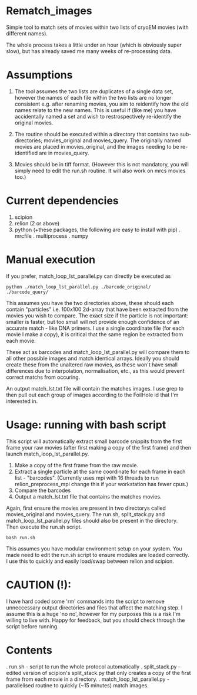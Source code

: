 # Rematch_images
Simple tool to match sets of movies within two lists of cryoEM movies (with different names).

The whole process takes a little under an hour (which is obviously super slow), but has already saved me many weeks of re-processing data.

# Assumptions
1. The tool assumes the two lists are duplicates of a single data set, however the names of each file within the two lists are no longer consistent e.g. after renaming movies, you aim to reidentify how the old names relate to the new names. This is useful if (like me) you have accidentally named a set and wish to restrospectively re-identify the original movies.

2. The routine should be executed within a directory that contains two sub-directories; movies_original and movies_query. The originally named movies are placed in movies_original, and the images needing to be re-identified are in movies_query.

3. Movies should be in tiff format. (However this is not mandatory, you will simply need to edit the run.sh routine. It will also work on mrcs movies too.)

# Current dependencies
1. scipion
2. relion (2 or above)
3. python (+these packages, the following are easy to install with pip)
  . mrcfile
  . multiprocess
  . numpy

# Manual execution

If you prefer, match_loop_lst_parallel.py can directly be executed as

    python ./match_loop_lst_parallel.py ./barcode_original/ ./barcode_query/
    
This assumes you have the two directories above, these should each contain "particles" i.e. 100x100 2d-array that have been extracted from the movies you wish to compare. The exact size if the particle is not important: smaller is faster, but too small will not provide enough confidence of an accurate match - like DNA primers. I use a single coordinate file (for each movie I make a copy), it is critical that the same region be extracted from each movie.

These act as barcodes and match_loop_lst_parallel.py will compare them to all other possible images and match identical arrays. Ideally you should create these from the unaltered raw movies, as these won't have small differences due to interpolation, normalisation, etc., as this would prevent correct matchs from occuring.

An output match_lst.txt file will contain the matches images. I use grep to then pull out each group of images according to the FoilHole id that I'm interested in.

# Usage: running with bash script

This script will automatically extract small barcode snippits from the first frame your raw movies (after first making a copy of the first frame) and then launch match_loop_lst_parallel.py.

1. Make a copy of the first frame from the raw movie.
2. Extract a single particle at the same coordinate for each frame in each list - "barcodes". (Currently uses mpi with 16 threads to run relion_preprocess_mpi change this if your workstation has fewer cpus.)
3. Compare the barcodes 
4. Output a match_lst.txt file that contains the matches movies.

Again, first ensure the movies are present in two directorys called movies_original and movies_query. The run.sh, split_stack.py and match_loop_lst_parallel.py files should also be present in the directory. Then execute the run.sh script.

    bash run.sh

This assumes you have modular environment setup on your system. You made need to edit the run.sh script to ensure modules are loaded correctly. I use this to quickly and easily load/swap between relion and scipion.

# CAUTION (!): 
I have hard coded some 'rm' commands into the script to remove unneccessary output directories and files that affect the matching step. I assume this is a huge 'no no', however for my purposes this is a risk I'm willing to live with. Happy for feedback, but you should check through the script before running.

# Contents
. run.sh - script to run the whole protocol automatically
. split_stack.py - edited version of scipion's split_stack.py that only creates a copy of the first frame from each movie in a directory.
. match_loop_lst_parallel.py - parallelised routine to quickly (~15 minutes) match images.
